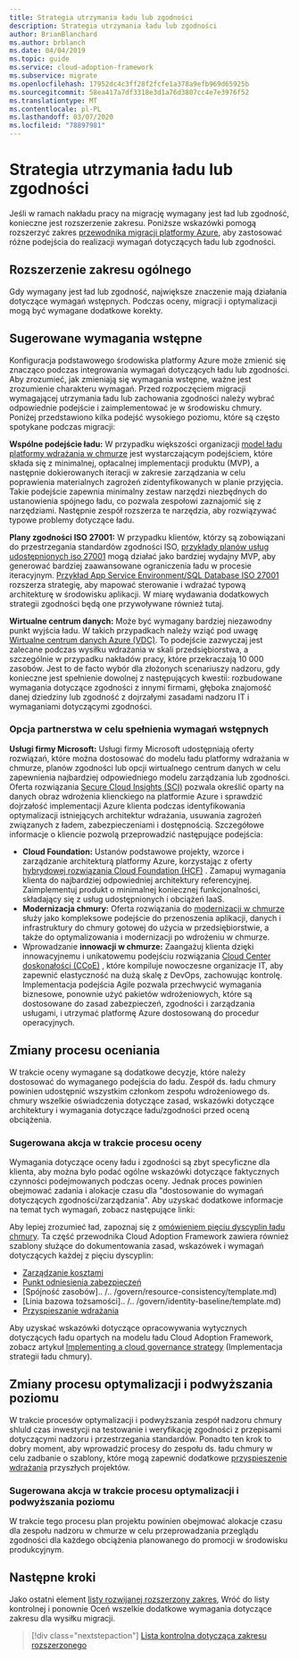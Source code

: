 ```yaml
---
title: Strategia utrzymania ładu lub zgodności
description: Strategia utrzymania ładu lub zgodności
author: BrianBlanchard
ms.author: brblanch
ms.date: 04/04/2019
ms.topic: guide
ms.service: cloud-adoption-framework
ms.subservice: migrate
ms.openlocfilehash: 17952dc4c3ff28f2fcfe1a378a9efb969d65925b
ms.sourcegitcommit: 58ea417a7df3318e3d1a76d3807cc4e7e3976f52
ms.translationtype: MT
ms.contentlocale: pl-PL
ms.lasthandoff: 03/07/2020
ms.locfileid: "78897981"
---
```

# <a name="governance-or-compliance-strategy"></a>Strategia utrzymania ładu lub zgodności

Jeśli w ramach nakładu pracy na migrację wymagany jest ład lub zgodność, konieczne jest rozszerzenie zakresu. Poniższe wskazówki pomogą rozszerzyć zakres [przewodnika migracji platformy Azure](../azure-migration-guide/index.md), aby zastosować różne podejścia do realizacji wymagań dotyczących ładu lub zgodności.

## <a name="general-scope-expansion"></a>Rozszerzenie zakresu ogólnego

Gdy wymagany jest ład lub zgodność, największe znaczenie mają działania dotyczące wymagań wstępnych. Podczas oceny, migracji i optymalizacji mogą być wymagane dodatkowe korekty.

## <a name="suggested-prerequisites"></a>Sugerowane wymagania wstępne

Konfiguracja podstawowego środowiska platformy Azure może zmienić się znacząco podczas integrowania wymagań dotyczących ładu lub zgodności. Aby zrozumieć, jak zmieniają się wymagania wstępne, ważne jest zrozumienie charakteru wymagań. Przed rozpoczęciem migracji wymagającej utrzymania ładu lub zachowania zgodności należy wybrać odpowiednie podejście i zaimplementować je w środowisku chmury. Poniżej przedstawiono kilka podejść wysokiego poziomu, które są często spotykane podczas migracji:

**Wspólne podejście ładu:** W przypadku większości organizacji [model ładu platformy wdrażania w chmurze](../../govern/guides/index.md) jest wystarczającym podejściem, które składa się z minimalnej, opłacalnej implementacji produktu (MVP), a następnie dokierowanych iteracji w zakresie zarządzania w celu poprawienia materialnych zagrożeń zidentyfikowanych w planie przyjęcia. Takie podejście zapewnia minimalny zestaw narzędzi niezbędnych do ustanowienia spójnego ładu, co pozwala zespołowi zaznajomić się z narzędziami. Następnie zespół rozszerza te narzędzia, aby rozwiązywać typowe problemy dotyczące ładu.

**Plany zgodności ISO 27001:** W przypadku klientów, którzy są zobowiązani do przestrzegania standardów zgodności ISO, [przykłady planów usług udostępnionych iso 27001](https://docs.microsoft.com/azure/governance/blueprints/samples/iso27001-shared/index) mogą działać jako bardziej wydajny MVP, aby generować bardziej zaawansowane ograniczenia ładu w procesie iteracyjnym. [Przykład App Service Environment/SQL Database ISO 27001](https://docs.microsoft.com/azure/governance/blueprints/samples/iso27001-ase-sql-workload) rozszerza strategię, aby mapować sterowanie i wdrażać typową architekturę w środowisku aplikacji. W miarę wydawania dodatkowych strategii zgodności będą one przywoływane również tutaj.

**Wirtualne centrum danych:** Może być wymagany bardziej niezawodny punkt wyjścia ładu. W takich przypadkach należy wziąć pod uwagę [Wirtualne centrum danych Azure (VDC)](../../reference/vdc.md). To podejście zazwyczaj jest zalecane podczas wysiłku wdrażania w skali przedsiębiorstwa, a szczególnie w przypadku nakładów pracy, które przekraczają 10 000 zasobów. Jest to de facto wybór dla złożonych scenariuszy nadzoru, gdy konieczne jest spełnienie dowolnej z następujących kwestii: rozbudowane wymagania dotyczące zgodności z innymi firmami, głęboka znajomość danej dziedziny lub zgodność z dojrzałymi zasadami nadzoru IT i wymaganiami dotyczącymi zgodności.

### <a name="partnership-option-to-complete-prerequisites"></a>Opcja partnerstwa w celu spełnienia wymagań wstępnych

**Usługi firmy Microsoft:** Usługi firmy Microsoft udostępniają oferty rozwiązań, które można dostosować do modelu ładu platformy wdrażania w chmurze, planów zgodności lub opcji wirtualnego centrum danych w celu zapewnienia najbardziej odpowiedniego modelu zarządzania lub zgodności. Oferta rozwiązania [Secure Cloud Insights (SCI)](https://download.microsoft.com/download/C/7/C/C7CEA89D-7BDB-4E08-B998-737C13107361/Secure_Cloud_Insights_Datasheet_EN_US.pdf) pozwala określić oparty na danych obraz wdrożenia klienckiego na platformie Azure i sprawdzić dojrzałość implementacji Azure klienta podczas identyfikowania optymalizacji istniejących architektur wdrażania, usuwania zagrożeń związanych z ładem, zabezpieczeniami i dostępnością. Szczegółowe informacje o kliencie pozwolą przeprowadzić następujące podejścia:

- **Cloud Foundation:** Ustanów podstawowe projekty, wzorce i zarządzanie architekturą platformy Azure, korzystając z oferty [hybrydowej rozwiązania Cloud Foundation (HCF)](https://download.microsoft.com/download/D/8/7/D872DFD0-1C46-4145-95E4-B5EAB2958B96/Hybrid_Cloud_Foundation_Datasheet_EN_US.pdf) . Zamapuj wymagania klienta do najbardziej odpowiedniej architektury referencyjnej. Zaimplementuj produkt o minimalnej koniecznej funkcjonalności, składający się z usług udostępnionych i obciążeń IaaS.
- **Modernizacja chmury:** Oferta rozwiązania do [modernizacji w chmurze](https://download.microsoft.com/download/3/7/3/373F90E3-8568-44F3-B096-CD9C1CD28AB7/Cloud_Modernization_Datasheet_EN_US.pdf) służy jako kompleksowe podejście do przenoszenia aplikacji, danych i infrastruktury do chmury gotowej do użycia w przedsiębiorstwie, a także do optymalizowania i modernizacji po wdrożeniu w chmurze.
- Wprowadzanie **innowacji w chmurze:** Zaangażuj klienta dzięki innowacyjnemu i unikatowemu podejściu rozwiązania [Cloud Center doskonałości (CCoE)](https://download.microsoft.com/download/F/8/B/F8BBE4BD-E5F8-4DFB-82F7-C0A4E17051BB/Cloud_Center_of_Excellence_Datasheet_EN_US.pdf) , które kompiluje nowoczesne organizacje IT, aby zapewnić elastyczność na dużą skalę z DevOps, zachowując kontrolę. Implementacja podejścia Agile pozwala przechwycić wymagania biznesowe, ponownie użyć pakietów wdrożeniowych, które są dostosowane do zasad zabezpieczeń, zgodności i zarządzania usługami, i utrzymać platformę Azure dostosowaną do procedur operacyjnych.

## <a name="assess-process-changes"></a>Zmiany procesu oceniania

W trakcie oceny wymagane są dodatkowe decyzje, które należy dostosować do wymaganego podejścia do ładu. Zespół ds. ładu chmury powinien udostępnić wszystkim członkom zespołu wdrożeniowego ds. chmury wszelkie oświadczenia dotyczące zasad, wskazówki dotyczące architektury i wymagania dotyczące ładu/zgodności przed oceną obciążenia.

### <a name="suggested-action-during-the-assess-process"></a>Sugerowana akcja w trakcie procesu oceny

Wymagania dotyczące oceny ładu i zgodności są zbyt specyficzne dla klienta, aby można było podać ogólne wskazówki dotyczące faktycznych czynności podejmowanych podczas oceny. Jednak proces powinien obejmować zadania i alokacje czasu dla "dostosowanie do wymagań dotyczących zgodności/zarządzania". Aby uzyskać dodatkowe informacje na temat tych wymagań, zobacz następujące linki:

Aby lepiej zrozumieć ład, zapoznaj się z [omówieniem pięciu dyscyplin ładu chmury](../../govern/governance-disciplines.md). Ta część przewodnika Cloud Adoption Framework zawiera również szablony służące do dokumentowania zasad, wskazówek i wymagań dotyczących każdej z pięciu dyscyplin:

- [Zarządzanie kosztami](../../govern/cost-management/template.md)
- [Punkt odniesienia zabezpieczeń](../../govern/security-baseline/template.md)
- [Spójność zasobów].. /.. /govern/resource-consistency/template.md)
- [Linia bazowa tożsamości].. /.. /govern/identity-baseline/template.md)
- [Przyspieszanie wdrażania](../../govern/deployment-acceleration/template.md)

Aby uzyskać wskazówki dotyczące opracowywania wytycznych dotyczących ładu opartych na modelu ładu Cloud Adoption Framework, zobacz artykuł [Implementing a cloud governance strategy](../../govern/corporate-policy.md) (Implementacja strategii ładu chmury).

## <a name="optimize-and-promote-process-changes"></a>Zmiany procesu optymalizacji i podwyższania poziomu

W trakcie procesów optymalizacji i podwyższania zespół nadzoru chmury shluld czas inwestycji na testowanie i weryfikację zgodności z przepisami dotyczącymi nadzoru i przestrzegania standardów. Ponadto ten krok to dobry moment, aby wprowadzić procesy do zespołu ds. ładu chmury w celu zadbanie o szablony, które mogą zapewnić dodatkowe [przyspieszenie wdrażania](../../govern/deployment-acceleration/index.md) przyszłych projektów.

### <a name="suggested-action-during-the-optimize-and-promote-process"></a>Sugerowana akcja w trakcie procesu optymalizacji i podwyższania poziomu

W trakcie tego procesu plan projektu powinien obejmować alokacje czasu dla zespołu nadzoru w chmurze w celu przeprowadzania przeglądu zgodności dla każdego obciążenia planowanego do promocji w środowisku produkcyjnym.

## <a name="next-steps"></a>Następne kroki

Jako ostatni element [listy rozwijanej rozszerzony zakres](./index.md), Wróć do listy kontrolnej i ponownie Oceń wszelkie dodatkowe wymagania dotyczące zakresu dla wysiłku migracji.

> [!div class="nextstepaction"]
> [Lista kontrolna dotycząca zakresu rozszerzonego](./index.md)
